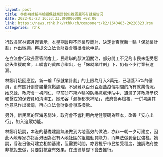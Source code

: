 ```yaml
---
layout: post
title: 林鄭月娥稱再檢視保就業計劃但難涵蓋所有就業情況
date: 2022-03-23 16:03:33.000000000 +08:00
link: https://news.rthk.hk/rthk/ch/component/k2/1640483-20220323.htm
categories: rthk
---
```


行政長官林鄭月娥表示，本星期會與不同業界商討，決定會否就新一輪「保就業計劃」作出微調，再提交立法會財委會審批撥款申請。

在立法會行政長官答問會上，民建聯的顏汶羽關注，部分開工不足的市民未能受惠於失業援助金。工聯會的黃國亦指出，在「保就業計劃」下，仍有不少行業被遺漏。

林鄭月娥回應說，新一輪「保就業計劃」的上限為月入3萬元，已涵蓋75%的僱員，而有關計劃會盡量寬鬆處理，不過難以百分百涵蓋疫情期間的所有就業情況。她又說，政府會一視同仁，早前公布第六輪的防疫抗疫津貼中，遺漏了非政府學校和醫院的保安員和清潔工，她形容「漏極都未補晒」，政府會再檢視，一併考慮其他意見作出微調，再向立法會財委會爭取撥款。
 
另外，新民黨的容海恩關注，政府會不會利用內地健康碼為藍本，改善「安心出行」，加入追蹤功能。

林鄭月娥說，本港的基礎建設無法做到內地高效的做法，亦非一朝一夕可建立，因此內地專家亦指香港因為沒有內地社區的組織動員能力，而無法做到全民強檢。她說，香港日後可建立相關基建，但需要時間，亦要視乎市民接受程度，強調政府並非抗拒去做，只要對抗疫有效果，在法律基礎下會去推行。
